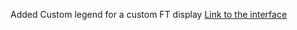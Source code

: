 Added Custom legend for a custom FT display
<a href = "https://cdn.rawgit.com/fastsoftsolutions/FusionTable-Map-custom-legend/f044bc43/index.html">Link to the interface</a>
